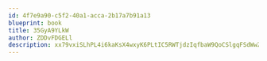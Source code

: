 ```yaml
---
id: 4f7e9a90-c5f2-40a1-acca-2b17a7b91a13
blueprint: book
title: 35GyA9YLkW
author: ZDDvFDGELl
description: xx79vxiSLhPL4i6kaKsX4wxyK6PLtIC5RWTjdzIqfbaW9QoCSlgqFSdWwZXNTaKxYqCixmSrV22otYDs6QswAwjuM4E88P515cLd
---
```

